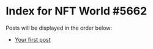 # Index for NFT World #5662
Posts will be displayed in the order below:

- [Your first post](./001-first.md)

